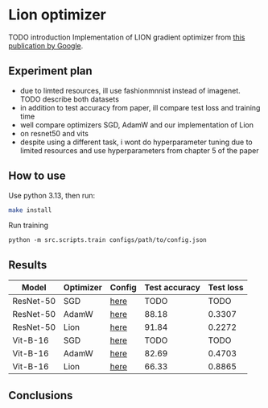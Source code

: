 # Lion optimizer
TODO introduction
Implementation of LION gradient optimizer from [this publication by Google](https://arxiv.org/pdf/2302.06675).

## Experiment plan
- due to limted resources, ill use fashionmnnist instead of imagenet. TODO describe both datasets
- in addition to test accuracy from paper, ill compare test loss and training time
- well compare optimizers SGD, AdamW and our implementation of Lion
- on resnet50 and vits
- despite using a different task, i wont do hyperparameter tuning due to limited resources and use hyperparameters from chapter 5 of the paper

## How to use
Use python 3.13, then run:
```bash
make install
```
Run training
```
python -m src.scripts.train configs/path/to/config.json
```

## Results
| Model     | Optimizer | Config                                | Test accuracy | Test loss     |
|-----------|-----------|---------------------------------------|---------------|---------------|
| ResNet-50 | SGD       | [here](configs/resnet50_sgd.json)     | TODO          | TODO          |
| ResNet-50 | AdamW     | [here](configs/resnet50_adamw.json)   | 88.18         | 0.3307        |
| ResNet-50 | Lion      | [here](configs/resnet50_lion.json)    | 91.84         | 0.2272        |
| Vit-B-16  | SGD       | [here](configs/vitb16_sgd.json)       | TODO          | TODO          |
| Vit-B-16  | AdamW     | [here](configs/vitb16_adamw.json)     | 82.69         | 0.4703        |
| Vit-B-16  | Lion      | [here](configs/vitb16_lion.json)      | 66.33         | 0.8865        |

## Conclusions